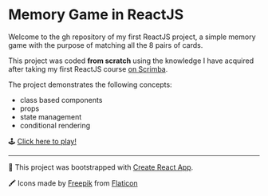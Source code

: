 # Memory Game in ReactJS
Welcome to the gh repository of my first ReactJS project, a simple memory game with the purpose of matching all the 8 pairs of cards.

This project was coded **from scratch** using the knowledge I have acquired after taking my first ReactJS course [on Scrimba](https://scrimba.com/learn/learnreact).

The project demonstrates the following concepts:
- class based components
- props
- state management
- conditional rendering


🕹 [Click here to play!](https://erikasinkovics.github.io/memory/)

-----
🔩 This project was bootstrapped with [Create React App](https://github.com/facebook/create-react-app).

🖍 Icons made by [Freepik](https://www.flaticon.com/authors/freepik) from [Flaticon](https://www.flaticon.com/)

